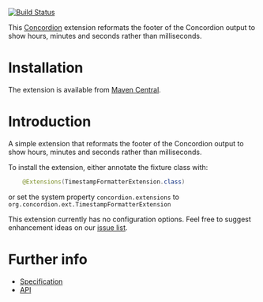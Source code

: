 [![Build Status](https://travis-ci.com/concordion/concordion-timestamp-formatter-extension.svg?branch=master)](https://travis-ci.com/concordion/concordion-timestamp-formatter-extension)

This [Concordion](http://www.concordion.org) extension reformats the footer of the Concordion output to show hours, minutes and seconds rather than milliseconds.

# Installation
The extension is available from [Maven Central](http://search.maven.org/#artifactdetails%7Corg.concordion%7Cconcordion-timestamp-formatter-extension%7C1.1.2%7Cjar).</a>

# Introduction

A simple extension that reformats the footer of the Concordion output to show hours, minutes and seconds rather than milliseconds.

To install the extension, either annotate the fixture class with:

```java
    @Extensions(TimestampFormatterExtension.class)
```

or set the system property `concordion.extensions` to `org.concordion.ext.TimestampFormatterExtension`

This extension currently has no configuration options. Feel free to suggest enhancement ideas on our [issue list](https://github.com/concordion/concordion-timestamp-formatter-extension/issues).

# Further info

* [Specification](http://concordion.github.io/concordion-timestamp-formatter-extension/spec/TimestampFormatter.html)
* [API](http://concordion.github.io/concordion-timestamp-formatter-extension/api/index.html)